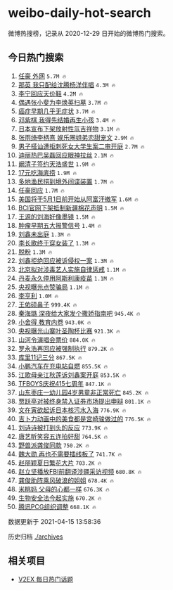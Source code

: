 # weibo-daily-hot-search

微博热搜榜，记录从 2020-12-29 日开始的微博热门搜索。

## 今日热门搜索

<!-- BEGIN -->

1. [任豪 外网](https://s.weibo.com/weibo?q=%E4%BB%BB%E8%B1%AA%20%E5%A4%96%E7%BD%91&Refer=top) `5.7M 🔥`
1. [那英 我只配给沈腾杨洋伴唱](https://s.weibo.com/weibo?q=%E9%82%A3%E8%8B%B1%20%E6%88%91%E5%8F%AA%E9%85%8D%E7%BB%99%E6%B2%88%E8%85%BE%E6%9D%A8%E6%B4%8B%E4%BC%B4%E5%94%B1&Refer=top) `4.3M 🔥`
1. [李宁回应天价鞋](https://s.weibo.com/weibo?q=%23%E6%9D%8E%E5%AE%81%E5%9B%9E%E5%BA%94%E5%A4%A9%E4%BB%B7%E9%9E%8B%23&Refer=top) `4.2M 🔥`
1. [偶遇张小斐为李焕英扫墓](https://s.weibo.com/weibo?q=%E5%81%B6%E9%81%87%E5%BC%A0%E5%B0%8F%E6%96%90%E4%B8%BA%E6%9D%8E%E7%84%95%E8%8B%B1%E6%89%AB%E5%A2%93&Refer=top) `3.7M 🔥`
1. [癌症早期几乎无症状](https://s.weibo.com/weibo?q=%23%E7%99%8C%E7%97%87%E6%97%A9%E6%9C%9F%E5%87%A0%E4%B9%8E%E6%97%A0%E7%97%87%E7%8A%B6%23&Refer=top) `3.7M 🔥`
1. [邓紫棋 我得先结婚再生小孩](https://s.weibo.com/weibo?q=%23%E9%82%93%E7%B4%AB%E6%A3%8B%20%E6%88%91%E5%BE%97%E5%85%88%E7%BB%93%E5%A9%9A%E5%86%8D%E7%94%9F%E5%B0%8F%E5%AD%A9%23&Refer=top) `3.4M 🔥`
1. [日本宣布下架放射性氚吉祥物](https://s.weibo.com/weibo?q=%E6%97%A5%E6%9C%AC%E5%AE%A3%E5%B8%83%E4%B8%8B%E6%9E%B6%E6%94%BE%E5%B0%84%E6%80%A7%E6%B0%9A%E5%90%89%E7%A5%A5%E7%89%A9&Refer=top) `3.1M 🔥`
1. [张雨绮李柄熹 娱乐圈姐弟恋甜宠文](https://s.weibo.com/weibo?q=%E5%BC%A0%E9%9B%A8%E7%BB%AE%E6%9D%8E%E6%9F%84%E7%86%B9%20%E5%A8%B1%E4%B9%90%E5%9C%88%E5%A7%90%E5%BC%9F%E6%81%8B%E7%94%9C%E5%AE%A0%E6%96%87&Refer=top) `2.9M 🔥`
1. [男子搭讪遭拒刺死女大学生案二审开庭](https://s.weibo.com/weibo?q=%23%E7%94%B7%E5%AD%90%E6%90%AD%E8%AE%AA%E9%81%AD%E6%8B%92%E5%88%BA%E6%AD%BB%E5%A5%B3%E5%A4%A7%E5%AD%A6%E7%94%9F%E6%A1%88%E4%BA%8C%E5%AE%A1%E5%BC%80%E5%BA%AD%23&Refer=top) `2.7M 🔥`
1. [迪丽热巴吴磊回应眼神拉丝](https://s.weibo.com/weibo?q=%23%E8%BF%AA%E4%B8%BD%E7%83%AD%E5%B7%B4%E5%90%B4%E7%A3%8A%E5%9B%9E%E5%BA%94%E7%9C%BC%E7%A5%9E%E6%8B%89%E4%B8%9D%23&Refer=top) `2.1M 🔥`
1. [阚清子签约天浩盛世](https://s.weibo.com/weibo?q=%23%E9%98%9A%E6%B8%85%E5%AD%90%E7%AD%BE%E7%BA%A6%E5%A4%A9%E6%B5%A9%E7%9B%9B%E4%B8%96%23&Refer=top) `1.9M 🔥`
1. [17元吃海底捞](https://s.weibo.com/weibo?q=17%E5%85%83%E5%90%83%E6%B5%B7%E5%BA%95%E6%8D%9E&Refer=top) `1.9M 🔥`
1. [多地渔民捞到境外间谍装置](https://s.weibo.com/weibo?q=%23%E5%A4%9A%E5%9C%B0%E6%B8%94%E6%B0%91%E6%8D%9E%E5%88%B0%E5%A2%83%E5%A4%96%E9%97%B4%E8%B0%8D%E8%A3%85%E7%BD%AE%23&Refer=top) `1.7M 🔥`
1. [任豪回应](https://s.weibo.com/weibo?q=%23%E4%BB%BB%E8%B1%AA%E5%9B%9E%E5%BA%94%23&Refer=top) `1.7M 🔥`
1. [美国将于5月1日前开始从阿富汗撤军](https://s.weibo.com/weibo?q=%E7%BE%8E%E5%9B%BD%E5%B0%86%E4%BA%8E5%E6%9C%881%E6%97%A5%E5%89%8D%E5%BC%80%E5%A7%8B%E4%BB%8E%E9%98%BF%E5%AF%8C%E6%B1%97%E6%92%A4%E5%86%9B&Refer=top) `1.6M 🔥`
1. [BCI官网下架抵制新疆棉花声明](https://s.weibo.com/weibo?q=%23BCI%E5%AE%98%E7%BD%91%E4%B8%8B%E6%9E%B6%E6%8A%B5%E5%88%B6%E6%96%B0%E7%96%86%E6%A3%89%E8%8A%B1%E5%A3%B0%E6%98%8E%23&Refer=top) `1.5M 🔥`
1. [王源的刘海好像墨镜](https://s.weibo.com/weibo?q=%23%E7%8E%8B%E6%BA%90%E7%9A%84%E5%88%98%E6%B5%B7%E5%A5%BD%E5%83%8F%E5%A2%A8%E9%95%9C%23&Refer=top) `1.5M 🔥`
1. [肿瘤早期五大报警信号](https://s.weibo.com/weibo?q=%23%E8%82%BF%E7%98%A4%E6%97%A9%E6%9C%9F%E4%BA%94%E5%A4%A7%E6%8A%A5%E8%AD%A6%E4%BF%A1%E5%8F%B7%23&Refer=top) `1.4M 🔥`
1. [刘鑫未出庭](https://s.weibo.com/weibo?q=%23%E5%88%98%E9%91%AB%E6%9C%AA%E5%87%BA%E5%BA%AD%23&Refer=top) `1.3M 🔥`
1. [李长歌终于穿女装了](https://s.weibo.com/weibo?q=%23%E6%9D%8E%E9%95%BF%E6%AD%8C%E7%BB%88%E4%BA%8E%E7%A9%BF%E5%A5%B3%E8%A3%85%E4%BA%86%23&Refer=top) `1.3M 🔥`
1. [脱粉](https://s.weibo.com/weibo?q=%E8%84%B1%E7%B2%89&Refer=top) `1.3M 🔥`
1. [刘鑫拒绝回应被诉侵权一案](https://s.weibo.com/weibo?q=%E5%88%98%E9%91%AB%E6%8B%92%E7%BB%9D%E5%9B%9E%E5%BA%94%E8%A2%AB%E8%AF%89%E4%BE%B5%E6%9D%83%E4%B8%80%E6%A1%88&Refer=top) `1.3M 🔥`
1. [北京拟对涉毒艺人实施自律惩戒](https://s.weibo.com/weibo?q=%23%E5%8C%97%E4%BA%AC%E6%8B%9F%E5%AF%B9%E6%B6%89%E6%AF%92%E8%89%BA%E4%BA%BA%E5%AE%9E%E6%96%BD%E8%87%AA%E5%BE%8B%E6%83%A9%E6%88%92%23&Refer=top) `1.1M 🔥`
1. [丹麦永久停用阿斯利康疫苗](https://s.weibo.com/weibo?q=%23%E4%B8%B9%E9%BA%A6%E6%B0%B8%E4%B9%85%E5%81%9C%E7%94%A8%E9%98%BF%E6%96%AF%E5%88%A9%E5%BA%B7%E7%96%AB%E8%8B%97%23&Refer=top) `1.1M 🔥`
1. [央视曝光点赞骗局](https://s.weibo.com/weibo?q=%E5%A4%AE%E8%A7%86%E6%9B%9D%E5%85%89%E7%82%B9%E8%B5%9E%E9%AA%97%E5%B1%80&Refer=top) `1.1M 🔥`
1. [李亨利](https://s.weibo.com/weibo?q=%E6%9D%8E%E4%BA%A8%E5%88%A9&Refer=top) `1.0M 🔥`
1. [王佑硕鼻子](https://s.weibo.com/weibo?q=%23%E7%8E%8B%E4%BD%91%E7%A1%95%E9%BC%BB%E5%AD%90%23&Refer=top) `999.4K 🔥`
1. [秦海璐 深夜给大家发个撒娇指南吧](https://s.weibo.com/weibo?q=%E7%A7%A6%E6%B5%B7%E7%92%90%20%E6%B7%B1%E5%A4%9C%E7%BB%99%E5%A4%A7%E5%AE%B6%E5%8F%91%E4%B8%AA%E6%92%92%E5%A8%87%E6%8C%87%E5%8D%97%E5%90%A7&Refer=top) `945.4K 🔥`
1. [小舍得 教育内卷](https://s.weibo.com/weibo?q=%E5%B0%8F%E8%88%8D%E5%BE%97%20%E6%95%99%E8%82%B2%E5%86%85%E5%8D%B7&Refer=top) `943.0K 🔥`
1. [央视曝光山寨叶圣陶杯比赛](https://s.weibo.com/weibo?q=%23%E5%A4%AE%E8%A7%86%E6%9B%9D%E5%85%89%E5%B1%B1%E5%AF%A8%E5%8F%B6%E5%9C%A3%E9%99%B6%E6%9D%AF%E6%AF%94%E8%B5%9B%23&Refer=top) `921.3K 🔥`
1. [山河令演唱会票价](https://s.weibo.com/weibo?q=%E5%B1%B1%E6%B2%B3%E4%BB%A4%E6%BC%94%E5%94%B1%E4%BC%9A%E7%A5%A8%E4%BB%B7&Refer=top) `884.0K 🔥`
1. [罗永浩再回应被强制执行](https://s.weibo.com/weibo?q=%E7%BD%97%E6%B0%B8%E6%B5%A9%E5%86%8D%E5%9B%9E%E5%BA%94%E8%A2%AB%E5%BC%BA%E5%88%B6%E6%89%A7%E8%A1%8C&Refer=top) `879.2K 🔥`
1. [库里11记三分](https://s.weibo.com/weibo?q=%23%E5%BA%93%E9%87%8C11%E8%AE%B0%E4%B8%89%E5%88%86%23&Refer=top) `867.5K 🔥`
1. [小鹏汽车在充电站自燃](https://s.weibo.com/weibo?q=%E5%B0%8F%E9%B9%8F%E6%B1%BD%E8%BD%A6%E5%9C%A8%E5%85%85%E7%94%B5%E7%AB%99%E8%87%AA%E7%87%83&Refer=top) `855.5K 🔥`
1. [江歌母亲江秋莲诉刘鑫案开庭](https://s.weibo.com/weibo?q=%23%E6%B1%9F%E6%AD%8C%E6%AF%8D%E4%BA%B2%E6%B1%9F%E7%A7%8B%E8%8E%B2%E8%AF%89%E5%88%98%E9%91%AB%E6%A1%88%E5%BC%80%E5%BA%AD%23&Refer=top) `853.5K 🔥`
1. [TFBOYS庆祝415七周年](https://s.weibo.com/weibo?q=%23TFBOYS%E5%BA%86%E7%A5%9D415%E4%B8%83%E5%91%A8%E5%B9%B4%23&Refer=top) `847.1K 🔥`
1. [山东枣庄一幼儿园4岁男童非正常死亡](https://s.weibo.com/weibo?q=%E5%B1%B1%E4%B8%9C%E6%9E%A3%E5%BA%84%E4%B8%80%E5%B9%BC%E5%84%BF%E5%9B%AD4%E5%B2%81%E7%94%B7%E7%AB%A5%E9%9D%9E%E6%AD%A3%E5%B8%B8%E6%AD%BB%E4%BA%A1&Refer=top) `845.2K 🔥`
1. [贾跃亭对被终身禁入证券市场提出申辩](https://s.weibo.com/weibo?q=%E8%B4%BE%E8%B7%83%E4%BA%AD%E5%AF%B9%E8%A2%AB%E7%BB%88%E8%BA%AB%E7%A6%81%E5%85%A5%E8%AF%81%E5%88%B8%E5%B8%82%E5%9C%BA%E6%8F%90%E5%87%BA%E7%94%B3%E8%BE%A9&Refer=top) `801.1K 🔥`
1. [文在寅欲起诉日本核污水入海](https://s.weibo.com/weibo?q=%23%E6%96%87%E5%9C%A8%E5%AF%85%E6%AC%B2%E8%B5%B7%E8%AF%89%E6%97%A5%E6%9C%AC%E6%A0%B8%E6%B1%A1%E6%B0%B4%E5%85%A5%E6%B5%B7%23&Refer=top) `776.9K 🔥`
1. [吉卜力动画中的美食都是宫崎骏做过的](https://s.weibo.com/weibo?q=%E5%90%89%E5%8D%9C%E5%8A%9B%E5%8A%A8%E7%94%BB%E4%B8%AD%E7%9A%84%E7%BE%8E%E9%A3%9F%E9%83%BD%E6%98%AF%E5%AE%AB%E5%B4%8E%E9%AA%8F%E5%81%9A%E8%BF%87%E7%9A%84&Refer=top) `776.5K 🔥`
1. [刘诗诗被打到头的反应](https://s.weibo.com/weibo?q=%E5%88%98%E8%AF%97%E8%AF%97%E8%A2%AB%E6%89%93%E5%88%B0%E5%A4%B4%E7%9A%84%E5%8F%8D%E5%BA%94&Refer=top) `773.9K 🔥`
1. [唐艺昕笑容五连拍好甜](https://s.weibo.com/weibo?q=%23%E5%94%90%E8%89%BA%E6%98%95%E7%AC%91%E5%AE%B9%E4%BA%94%E8%BF%9E%E6%8B%8D%E5%A5%BD%E7%94%9C%23&Refer=top) `764.5K 🔥`
1. [野兽派龚俊同款](https://s.weibo.com/weibo?q=%E9%87%8E%E5%85%BD%E6%B4%BE%E9%BE%9A%E4%BF%8A%E5%90%8C%E6%AC%BE&Refer=top) `750.2K 🔥`
1. [魏大勋 再也不需要插线板了](https://s.weibo.com/weibo?q=%E9%AD%8F%E5%A4%A7%E5%8B%8B%20%E5%86%8D%E4%B9%9F%E4%B8%8D%E9%9C%80%E8%A6%81%E6%8F%92%E7%BA%BF%E6%9D%BF%E4%BA%86&Refer=top) `741.7K 🔥`
1. [赵丽颖夏日繁花大片](https://s.weibo.com/weibo?q=%23%E8%B5%B5%E4%B8%BD%E9%A2%96%E5%A4%8F%E6%97%A5%E7%B9%81%E8%8A%B1%E5%A4%A7%E7%89%87%23&Refer=top) `703.2K 🔥`
1. [赵立坚播放FBI前翻译涉疆采访视频](https://s.weibo.com/weibo?q=%E8%B5%B5%E7%AB%8B%E5%9D%9A%E6%92%AD%E6%94%BEFBI%E5%89%8D%E7%BF%BB%E8%AF%91%E6%B6%89%E7%96%86%E9%87%87%E8%AE%BF%E8%A7%86%E9%A2%91&Refer=top) `680.8K 🔥`
1. [龚俊助阵乘风破浪的姐姐](https://s.weibo.com/weibo?q=%23%E9%BE%9A%E4%BF%8A%E5%8A%A9%E9%98%B5%E4%B9%98%E9%A3%8E%E7%A0%B4%E6%B5%AA%E7%9A%84%E5%A7%90%E5%A7%90%23&Refer=top) `678.4K 🔥`
1. [米桃妈 父母的心都一样](https://s.weibo.com/weibo?q=%E7%B1%B3%E6%A1%83%E5%A6%88%20%E7%88%B6%E6%AF%8D%E7%9A%84%E5%BF%83%E9%83%BD%E4%B8%80%E6%A0%B7&Refer=top) `676.3K 🔥`
1. [生物安全法今起实施](https://s.weibo.com/weibo?q=%23%E7%94%9F%E7%89%A9%E5%AE%89%E5%85%A8%E6%B3%95%E4%BB%8A%E8%B5%B7%E5%AE%9E%E6%96%BD%23&Refer=top) `670.2K 🔥`
1. [腾讯PCG组织调整](https://s.weibo.com/weibo?q=%E8%85%BE%E8%AE%AFPCG%E7%BB%84%E7%BB%87%E8%B0%83%E6%95%B4&Refer=top) `668.1K 🔥`

数据更新于 2021-04-15 13:58:36

<!-- END -->

历史归档 [./archives](./archives)

## 相关项目

- [V2EX 每日热门话题](https://github.com/boojack/v2ex-daily-hot-topic)
